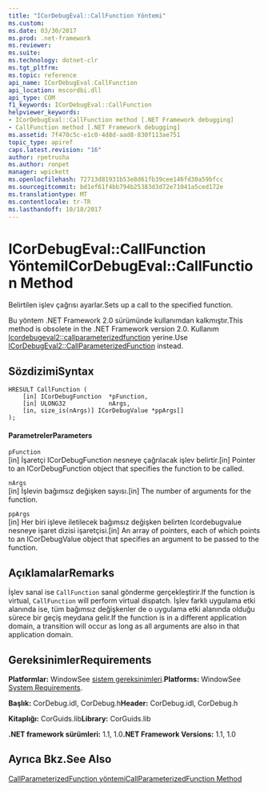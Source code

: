 ```yaml
---
title: "ICorDebugEval::CallFunction Yöntemi"
ms.custom: 
ms.date: 03/30/2017
ms.prod: .net-framework
ms.reviewer: 
ms.suite: 
ms.technology: dotnet-clr
ms.tgt_pltfrm: 
ms.topic: reference
api_name: ICorDebugEval.CallFunction
api_location: mscordbi.dll
api_type: COM
f1_keywords: ICorDebugEval::CallFunction
helpviewer_keywords:
- ICorDebugEval::CallFunction method [.NET Framework debugging]
- CallFunction method [.NET Framework debugging]
ms.assetid: 7f470c5c-e1c0-4d8d-aad8-830f113ae751
topic_type: apiref
caps.latest.revision: "16"
author: rpetrusha
ms.author: ronpet
manager: wpickett
ms.openlocfilehash: 72713d81931b53e8d61fb39cee146fd30a59bfcc
ms.sourcegitcommit: bd1ef61f4bb794b25383d3d72e71041a5ced172e
ms.translationtype: MT
ms.contentlocale: tr-TR
ms.lasthandoff: 10/18/2017
---
```

# <a name="icordebugevalcallfunction-method"></a><span data-ttu-id="4f5d8-102">ICorDebugEval::CallFunction Yöntemi</span><span class="sxs-lookup"><span data-stu-id="4f5d8-102">ICorDebugEval::CallFunction Method</span></span>
<span data-ttu-id="4f5d8-103">Belirtilen işlev çağrısı ayarlar.</span><span class="sxs-lookup"><span data-stu-id="4f5d8-103">Sets up a call to the specified function.</span></span>  
  
 <span data-ttu-id="4f5d8-104">Bu yöntem .NET Framework 2.0 sürümünde kullanımdan kalkmıştır.</span><span class="sxs-lookup"><span data-stu-id="4f5d8-104">This method is obsolete in the .NET Framework version 2.0.</span></span> <span data-ttu-id="4f5d8-105">Kullanım [Icordebugeval2::callparameterizedfunction](../../../../docs/framework/unmanaged-api/debugging/icordebugeval2-callparameterizedfunction-method.md) yerine.</span><span class="sxs-lookup"><span data-stu-id="4f5d8-105">Use [ICorDebugEval2::CallParameterizedFunction](../../../../docs/framework/unmanaged-api/debugging/icordebugeval2-callparameterizedfunction-method.md) instead.</span></span>  
  
## <a name="syntax"></a><span data-ttu-id="4f5d8-106">Sözdizimi</span><span class="sxs-lookup"><span data-stu-id="4f5d8-106">Syntax</span></span>  
  
```  
HRESULT CallFunction (  
    [in] ICorDebugFunction  *pFunction,  
    [in] ULONG32            nArgs,  
    [in, size_is(nArgs)] ICorDebugValue *ppArgs[]  
);  
```  
  
#### <a name="parameters"></a><span data-ttu-id="4f5d8-107">Parametreler</span><span class="sxs-lookup"><span data-stu-id="4f5d8-107">Parameters</span></span>  
 `pFunction`  
 <span data-ttu-id="4f5d8-108">[in] İşaretçi ICorDebugFunction nesneye çağrılacak işlev belirtir.</span><span class="sxs-lookup"><span data-stu-id="4f5d8-108">[in] Pointer to an ICorDebugFunction object that specifies the function to be called.</span></span>  
  
 `nArgs`  
 <span data-ttu-id="4f5d8-109">[in] İşlevin bağımsız değişken sayısı.</span><span class="sxs-lookup"><span data-stu-id="4f5d8-109">[in] The number of arguments for the function.</span></span>  
  
 `ppArgs`  
 <span data-ttu-id="4f5d8-110">[in] Her biri işleve iletilecek bağımsız değişken belirten Icordebugvalue nesneye işaret dizisi işaretçisi.</span><span class="sxs-lookup"><span data-stu-id="4f5d8-110">[in] An array of pointers, each of which points to an ICorDebugValue object that specifies an argument to be passed to the function.</span></span>  
  
## <a name="remarks"></a><span data-ttu-id="4f5d8-111">Açıklamalar</span><span class="sxs-lookup"><span data-stu-id="4f5d8-111">Remarks</span></span>  
 <span data-ttu-id="4f5d8-112">İşlev sanal ise `CallFunction` sanal gönderme gerçekleştirir.</span><span class="sxs-lookup"><span data-stu-id="4f5d8-112">If the function is virtual, `CallFunction` will perform virtual dispatch.</span></span> <span data-ttu-id="4f5d8-113">İşlev farklı uygulama etki alanında ise, tüm bağımsız değişkenler de o uygulama etki alanında olduğu sürece bir geçiş meydana gelir.</span><span class="sxs-lookup"><span data-stu-id="4f5d8-113">If the function is in a different application domain, a transition will occur as long as all arguments are also in that application domain.</span></span>  
  
## <a name="requirements"></a><span data-ttu-id="4f5d8-114">Gereksinimler</span><span class="sxs-lookup"><span data-stu-id="4f5d8-114">Requirements</span></span>  
 <span data-ttu-id="4f5d8-115">**Platformlar:** WindowSee [sistem gereksinimleri](../../../../docs/framework/get-started/system-requirements.md).</span><span class="sxs-lookup"><span data-stu-id="4f5d8-115">**Platforms:** WindowSee [System Requirements](../../../../docs/framework/get-started/system-requirements.md).</span></span>  
  
 <span data-ttu-id="4f5d8-116">**Başlık:** CorDebug.idl, CorDebug.h</span><span class="sxs-lookup"><span data-stu-id="4f5d8-116">**Header:** CorDebug.idl, CorDebug.h</span></span>  
  
 <span data-ttu-id="4f5d8-117">**Kitaplığı:** CorGuids.lib</span><span class="sxs-lookup"><span data-stu-id="4f5d8-117">**Library:** CorGuids.lib</span></span>  
  
 <span data-ttu-id="4f5d8-118">**.NET framework sürümleri:** 1.1, 1.0</span><span class="sxs-lookup"><span data-stu-id="4f5d8-118">**.NET Framework Versions:** 1.1, 1.0</span></span>  
  
## <a name="see-also"></a><span data-ttu-id="4f5d8-119">Ayrıca Bkz.</span><span class="sxs-lookup"><span data-stu-id="4f5d8-119">See Also</span></span>  
 [<span data-ttu-id="4f5d8-120">CallParameterizedFunction yöntemi</span><span class="sxs-lookup"><span data-stu-id="4f5d8-120">CallParameterizedFunction Method</span></span>](../../../../docs/framework/unmanaged-api/debugging/icordebugeval2-callparameterizedfunction-method.md)
